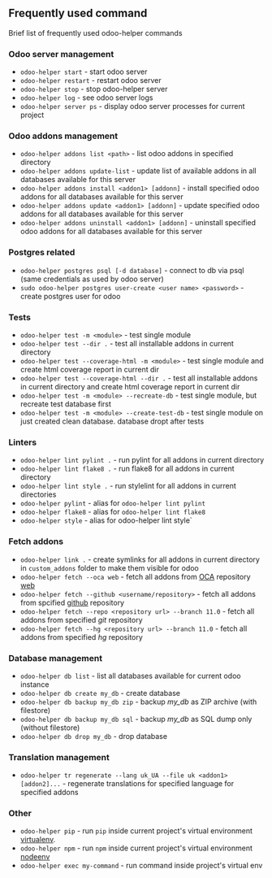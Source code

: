 ## Frequently used command

Brief list of frequently used odoo-helper commands

### Odoo server management
- `odoo-helper start` - start odoo server
- `odoo-helper restart` - restart odoo server
- `odoo-helper stop` - stop odoo-helper server
- `odoo-helper log` - see odoo server logs
- `odoo-helper server ps` - display odoo server processes for current project

### Odoo addons management
- `odoo-helper addons list <path>` - list odoo addons in specified directory
- `odoo-helper addons update-list` - update list of available addons in all databases available for this server
- `odoo-helper addons install <addon1> [addonn]` - install specified odoo addons for all databases available for this server
- `odoo-helper addons update <addon1> [addonn]` - update specified odoo addons for all databases available for this server
- `odoo-helper addons uninstall <addon1> [addonn]` - uninstall specified odoo addons for all databases available for this server

### Postgres related
- `odoo-helper postgres psql [-d database]` - connect to db via psql (same credentials as used by odoo server)
- `sudo odoo-helper postgres user-create <user name> <password>` - create postgres user for odoo

### Tests
- `odoo-helper test -m <module>` - test single module
- `odoo-helper test --dir .` - test all installable addons in current directory
- `odoo-helper test --coverage-html -m <module>` - test single module and create html coverage report in current dir
- `odoo-helper test --coverage-html --dir .` - test all installable addons in current directory and create html coverage report in current dir
- `odoo-helper test -m <module> --recreate-db` - test single module, but recreate test database first
- `odoo-helper test -m <module> --create-test-db` - test single module on just created clean database. database dropt after tests

### Linters
- `odoo-helper lint pylint .` - run pylint for all addons in current directory
- `odoo-helper lint flake8 .` - run flake8 for all addons in current directory
- `odoo-helper lint style .` - run stylelint for all addons in current directories
- `odoo-helper pylint` - alias for `odoo-helper lint pylint`
- `odoo-helper flake8` - alias for `odoo-helper lint flake8`
- `odoo-helper style` - alias for odoo-helper lint style`

### Fetch addons
- `odoo-helper link .` - create symlinks for all addons in current directory in `custom_addons` folder to make them visible for odoo
- `odoo-helper fetch --oca web` - fetch all addons from [OCA](https://odoo-community.org/) repository [web](https://github.com/OCA/web)
- `odoo-helper fetch --github <username/repository>` - fetch all addons from spcified [github](https://github.com) repository
- `odoo-helper fetch --repo <repository url> --branch 11.0` - fetch all addons from specified *git* repository
- `odoo-helper fetch --hg <repository url> --branch 11.0` - fetch all addons from specified *hg* repository

### Database management
- `odoo-helper db list` - list all databases available for current odoo instance
- `odoo-helper db create my_db` - create database
- `odoo-helper db backup my_db zip` - backup *my\_db* as ZIP archive (with filestore)
- `odoo-helper db backup my_db sql` - backup *my\_db* as SQL dump only (without filestore)
- `odoo-helper db drop my_db` - drop database

### Translation management
- `odoo-helper tr regenerate --lang uk_UA --file uk <addon1> [addon2]...` - regenerate translations for specified language for specified addons

### Other
- `odoo-helper pip` - run `pip` inside current project's virtual environment [virtualenv](https://virtualenv.pypa.io/en/stable/).
- `odoo-helper npm` - run `npm` inside current project's virtual environment [nodeenv](https://pypi.python.org/pypi/nodeenv)
- `odoo-helper exec my-command` - run command inside project's virtual env


